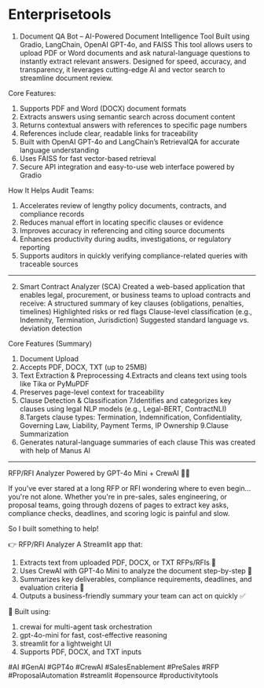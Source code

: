  # Enterprisetools

1. Document QA Bot – AI-Powered Document Intelligence Tool
Built using Gradio, LangChain, OpenAI GPT-4o, and FAISS
This tool allows users to upload PDF or Word documents and ask natural-language questions to instantly extract relevant answers. Designed for speed, accuracy, and transparency, it leverages cutting-edge AI and vector search to streamline document review.

Core Features:
1. Supports PDF and Word (DOCX) document formats
2. Extracts answers using semantic search across document content
3. Returns contextual answers with references to specific page numbers
4. References include clear, readable links for traceability
5. Built with OpenAI GPT-4o and LangChain’s RetrievalQA for accurate language understanding
6. Uses FAISS for fast vector-based retrieval
7. Secure API integration and easy-to-use web interface powered by Gradio

How It Helps Audit Teams:
1. Accelerates review of lengthy policy documents, contracts, and compliance records
2. Reduces manual effort in locating specific clauses or evidence
3. Improves accuracy in referencing and citing source documents
4. Enhances productivity during audits, investigations, or regulatory reporting
5. Supports auditors in quickly verifying compliance-related queries with traceable sources
****************************************************************************************************************************************************************************
2. Smart Contract Analyzer (SCA)
Created a web-based application that enables legal, procurement, or business teams to upload contracts and receive:
A structured summary of key clauses (obligations, penalties, timelines)
Highlighted risks or red flags
Clause-level classification (e.g., Indemnity, Termination, Jurisdiction)
Suggested standard language vs. deviation detection

Core Features (Summary)
1. Document Upload
2. Accepts PDF, DOCX, TXT (up to 25MB)
3. Text Extraction & Preprocessing
4.Extracts and cleans text using tools like Tika or PyMuPDF
5. Preserves page-level context for traceability
6. Clause Detection & Classification
7.Identifies and categorizes key clauses using legal NLP models (e.g., Legal-BERT, ContractNLI)
8.Targets clause types: Termination, Indemnification, Confidentiality, Governing Law, Liability, Payment Terms, IP Ownership
9.Clause Summarization
10. Generates natural-language summaries of each clause
This was created with help of Manus AI 

****************************************************************************************************************************************************************************
 RFP/RFI Analyzer Powered by GPT-4o Mini + CrewAI 🧠📄

If you’ve ever stared at a long RFP or RFI wondering where to even begin… you're not alone. 
Whether you're in pre-sales, sales engineering, or proposal teams, going through dozens of pages to extract key asks, compliance checks, deadlines, and scoring logic is painful and slow.

So I built something to help! 

👉 RFP/RFI Analyzer
A Streamlit app that:
1. Extracts text from uploaded PDF, DOCX, or TXT RFPs/RFIs 📂
2. Uses CrewAI with GPT-4o Mini to analyze the document step-by-step 🧩
3. Summarizes key deliverables, compliance requirements, deadlines, and evaluation criteria 🎯
4. Outputs a business-friendly summary your team can act on quickly ✅

🎯 Built using:
1. crewai for multi-agent task orchestration
2. gpt-4o-mini for fast, cost-effective reasoning
3. streamlit for a lightweight UI
4. Supports PDF, DOCX, and TXT inputs

#AI #GenAI #GPT4o #CrewAI #SalesEnablement #PreSales #RFP #ProposalAutomation #streamlit #opensource #productivitytools





